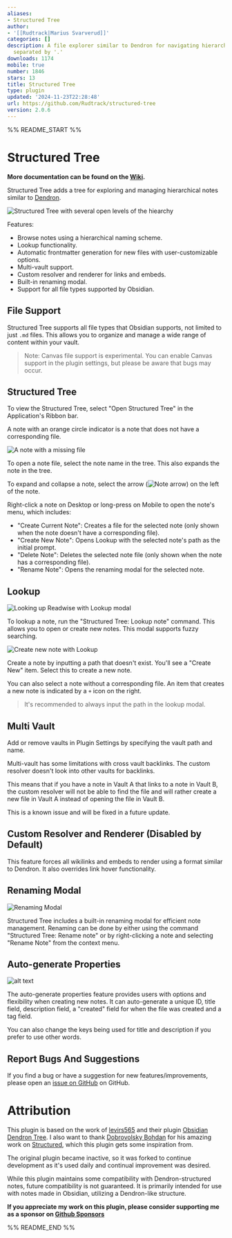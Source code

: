 ```yaml
---
aliases:
- Structured Tree
author:
- '[[Rudtrack|Marius Svarverud]]'
categories: []
description: A file explorer similar to Dendron for navigating hierarchical notes
  separated by '.'
downloads: 1174
mobile: true
number: 1846
stars: 13
title: Structured Tree
type: plugin
updated: '2024-11-23T22:28:48'
url: https://github.com/Rudtrack/structured-tree
version: 2.0.6
---
```


%% README_START %%

# Structured Tree

**More documentation can be found on the [Wiki](https://rudtrack.notion.site/Structured-Plugin-0ba0ee706bc84998909049f4a9c510c2).**

Structured Tree adds a tree for exploring and managing hierarchical notes similar to [Dendron](https://www.dendron.so/).

![Structured Tree with several open levels of the hiearchy](https://raw.githubusercontent.com/Rudtrack/structured-tree/HEAD/images/StructuredTree.png)

Features:

- Browse notes using a hierarchical naming scheme.
- Lookup functionality.
- Automatic frontmatter generation for new files with user-customizable options.
- Multi-vault support.
- Custom resolver and renderer for links and embeds.
- Built-in renaming modal.
- Support for all file types supported by Obsidian.

## File Support

Structured Tree supports all file types that Obsidian supports, not limited to just `.md` files. This allows you to organize and manage a wide range of content within your vault.

> Note: Canvas file support is experimental. You can enable Canvas support in the plugin settings, but please be aware that bugs may occur.

## Structured Tree

To view the Structured Tree, select "Open Structured Tree" in the Application's Ribbon bar.

A note with an orange circle indicator is a note that does not have a corresponding file.

![A note with a missing file](https://raw.githubusercontent.com/Rudtrack/structured-tree/HEAD/images/MissingFile.png)

To open a note file, select the note name in the tree. This also expands the note in the tree.

To expand and collapse a note, select the arrow (![Note arrow](https://raw.githubusercontent.com/Rudtrack/structured-tree/HEAD/images/arrow.png)) on the left of the note.

Right-click a note on Desktop or long-press on Mobile to open the note's menu, which includes:

- "Create Current Note": Creates a file for the selected note (only shown when the note doesn't have a corresponding file).
- "Create New Note": Opens Lookup with the selected note's path as the initial prompt.
- "Delete Note": Deletes the selected note file (only shown when the note has a corresponding file).
- "Rename Note": Opens the renaming modal for the selected note.

## Lookup

![Looking up Readwise with Lookup modal](https://raw.githubusercontent.com/Rudtrack/structured-tree/HEAD/images/LookupModalFuzzy.png)

To lookup a note, run the "Structured Tree: Lookup note" command. This allows you to open or create new notes. This modal supports fuzzy searching.

![Create new note with Lookup](https://raw.githubusercontent.com/Rudtrack/structured-tree/HEAD/images/LookupModalNew.png)

Create a note by inputting a path that doesn't exist. You'll see a "Create New" item. Select this to create a new note.

You can also select a note without a corresponding file. An item that creates a new note is indicated by a `+` icon on the right.

> It's recommended to always input the path in the lookup modal.

## Multi Vault

Add or remove vaults in Plugin Settings by specifying the vault path and name.

Multi-vault has some limitations with cross vault backlinks. The custom resolver doesn't look into other vaults for backlinks.

This means that if you have a note in Vault A that links to a note in Vault B, the custom resolver will not be able to find the file and will rather create a new file in Vault A instead of opening the file in Vault B.

This is a known issue and will be fixed in a future update.

## Custom Resolver and Renderer (Disabled by Default)

This feature forces all wikilinks and embeds to render using a format similar to Dendron. It also overrides link hover functionality.

## Renaming Modal

![Renaming Modal](https://raw.githubusercontent.com/Rudtrack/structured-tree/HEAD/images/RenamingModal.png)

Structured Tree includes a built-in renaming modal for efficient note management. Renaming can be done by either using the command "Structured Tree: Rename note" or by right-clicking a note and selecting "Rename Note" from the context menu.

## Auto-generate Properties

![alt text](https://raw.githubusercontent.com/Rudtrack/structured-tree/HEAD/images/PropertySettings.png)

The auto-generate properties feature provides users with options and flexibility when creating new notes. It can auto-generate a unique ID, title field, description field, a "created" field for when the file was created and a tag field.

You can also change the keys being used for title and description if you prefer to use other words.

## Report Bugs And Suggestions

If you find a bug or have a suggestion for new features/improvements, please open an [issue on GitHub](https://github.com/Rudtrack/structured-tree/issues) on GitHub.

# Attribution

This plugin is based on the work of [levirs565](https://github.com/levirs565/) and their plugin [Obsidian Dendron Tree](https://github.com/levirs565/obsidian-dendron-tree). I also want to thank [Dobrovolsky Bohdan](https://github.com/dobrovolsky) for his amazing work on [Structured](https://github.com/dobrovolsky/obsidian-structure), which this plugin gets some inspiration from.

The original plugin became inactive, so it was forked to continue development as it's used daily and continual improvement was desired.

While this plugin maintains some compatibility with Dendron-structured notes, future compatibility is not guaranteed. It is primarily intended for use with notes made in Obsidian, utilizing a Dendron-like structure.

**If you appreciate my work on this plugin, please consider supporting me as a sponsor on [Github Sponsors](https://github.com/sponsors/Rudtrack)**


%% README_END %%